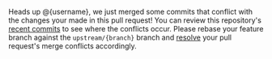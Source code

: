 Heads up @{username}, we just merged some commits that conflict with the changes your made in this pull request! You can review this repository's [recent commits](https://github.com/{repoOwner}/{repoName}/commits/{branch}) to see where the conflicts occur. Please rebase your feature branch against the `upstream/{branch}` branch and [resolve](https://zulip.readthedocs.io/en/latest/git/troubleshooting.html#recover-from-a-git-rebase-failure) your pull request's merge conflicts accordingly.

<!-- mergeConflictWarning -->